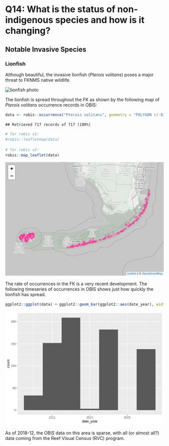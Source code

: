 
# Q14: What is the status of non-indigenous species and how is it changing?

## Notable Invasive Species

### Lionfish

Although beautiful, the invasive lionfish (*Pterois volitans*) poses a
major threat to FKNMS native wildlife.

![lionfish
photo](https://upload.wikimedia.org/wikipedia/commons/b/bf/Pterois_volitans_Manado-e_edit.jpg)

The lionfish is spread throughout the FK as shown by the following map
of *Pterois volitans* occurrence records in
OBIS:

``` r
data <- robis::occurrence("Pterois volitans", geometry = "POLYGON ((-83.15 25.65, -80.066667 25.65, -80.066667 24.3, -83.15 24.3, -83.15 25.65))")
```

    ## Retrieved 717 records of 717 (100%)

``` r
# for robis v1:
#robis::leafletmap(data)

# for robis v2:
robis::map_leaflet(data)
```

![](Q14_files/figure-gfm/map%20lionfish-1.png)<!-- -->

The rate of occurrences in the FK is a very recent development. The
following timeseries of occurrences in OBIS shows just how quickly the
lionfish has
spread.

``` r
ggplot2::ggplot(data) + ggplot2::geom_bar(ggplot2::aes(date_year), width = 1)
```

![](Q14_files/figure-gfm/lionfish%20timeseries-1.png)<!-- -->

As of 2018-12, the OBIS data on this area is sparse, with all (or almost
all?) data coming from the Reef Visual Census (RVC) program.

